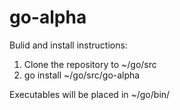 # go-alpha

Bulid and install instructions:
1) Clone the repository to ~/go/src
2) go install ~/go/src/go-alpha

Executables will be placed in ~/go/bin/

